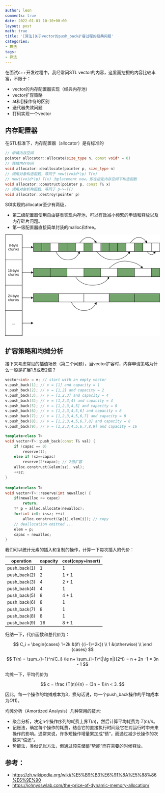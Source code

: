 ```yaml
---
author: leon
comments: true
date: 2022-01-01 10:10+00:00
layout: post
math: true
title: '[算法]关于vector的push_back扩容过程的经典问题'
categories:
- 算法
tags:
- 算法
---
```


在面试c++开发过程中，我经常问STL vector的内容，这里面挖掘的内容比较丰富，不限于：
- vector的内存配置器实现（经典内存池）
- vector扩容策略
- at和[]操作符的区别
- 迭代器失效问题
- 打码实现一个vector

## 内存配置器

在STL标准下，内存配置器（allocator）是有标准的
```c++
// 申请内存空间
pointer allocator::allocate(size_type n, const void* = 0)
// 释放内存空间
void allocator::deallocate(pointer p, size_type n)
// 调用对象构造函数，等同于 new((void*)p) T(x) 
// new((void*)p) T(x) 为placement new，即在指定内存空间下构造函数
void allocator::construct(pointer p, const T& x)
// 调用对象析构函数，等同于 p->~T()
void allocator::destroy(pointer p)
```
SGI实现的allocator至少有两级，
- 第二级配置器使用自由链表实现内存池，可以有效减小频繁的申请和释放以及内存碎片问题。
- 第一级配置器直接简单封装的malloc和free。


![](/images/cpp-allocator-design.jpg)

## 扩容策略和均摊分析

接下来考虑常见的插值场景（第二个问题），当vector扩容时，内存申请策略为什么一般是扩展1.5或者2倍？

```c++
vector<int> = v; // start with an empty vector
v.push_back(1); // v = [1] and capacity = 1
v.push_back(2); // v = [1,2] and capacity = 2
v.push_back(3); // v = [1,2,3] and capacity = 4
v.push_back(4); // v = [1,2,3,4] and capacity = 4
v.push_back(5); // v = [1,2,3,4,5] and capacity = 8
v.push_back(6); // v = [1,2,3,4,5,6] and capacity = 8
v.push_back(7); // v = [1,2,3,4,5,6,7] and capacity = 8
v.push_back(8); // v = [1,2,3,4,5,6,7,8] and capacity = 8
v.push_back(9); // v = [1,2,3,4,5,6,7,8,9] and capacity = 16
```

```c++
template<class T>
void vector<T>::push_back(const T& val) {
    if (capac == 0) 
        reserve(1);
    else if (sz==capac) 
        reserve(2*capac); // 2倍扩容
    alloc.construct(&elem[sz], val); 
    ++sz;
}

template<class T>
void vector<T>::reserve(int newalloc) {
    if(newalloc <= capac) 
        return;
    T* p = alloc.allocate(newalloc);
    for(int i=0; i<sz; ++i)
        alloc.construct(&p[i],elem[i]); // copy
    // deallocation omitted ...
    elem = p;
    capac = newalloc;
}

```

我们可以统计元素的插入和复制的操作，计算一下每次插入的代价：

|operation|capacity|cost(copy+insert)|
|-|-|-|
|push_back(1)|1| 1
|push_back(2)|2| 1 + 1
|push_back(3)|4| 2 + 1
|push_back(4)|4| 1
|push_back(5)|8| 4 + 1
|push_back(6)|8| 1
|push_back(7)|8| 1
|push_back(8)|8| 1
|push_back(9)|16| 8 + 1

归纳一下，代价函数和总代价为： 

$$
C_i = \begin{cases}
    1+2k &(if\ {(i−1)=2k}) \\ 
    1 &(otherwise) \\
\end {cases}
$$

$$
T(n) = \sum_{i=1}^n{C_i} \le n+ \sum_{i=1}^{|\lg n|}{2^i} = n + 2n -1 = 3n - 1
$$

均摊一下，平均代价为

$$
c = \frac {T(n)}{n} = (3n − 1)/n < 3.
$$

因此，每一个操作的均摊成本为3，换句话说，每一个push_back操作的平均成本为$O(1)$。

均摊分析（Amortized Analysis）几种常用的技术:
- 聚合分析，决定n个操作序列的耗费上界$T(n)$，然后计算平均耗费为 $T(n)/n$。
- 记账法，确定每个操作的耗费，结合它的直接执行时间及它在对运行时中未来操作的影响。通常来说，许多短操作增量累加成“债”，而通过减少长操作的次数来“偿还”。
- 势能法，类似记账方法，但通过预先储蓄“势能”而在需要的时候释放。

## 参考： 
- https://zh.wikipedia.org/wiki/%E5%B9%B3%E6%91%8A%E5%88%86%E6%9E%90
- https://johnysswlab.com/the-price-of-dynamic-memory-allocation/

